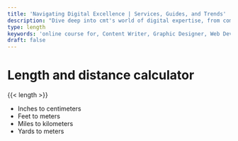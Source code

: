 ```yaml
---
title: 'Navigating Digital Excellence | Services, Guides, and Trends'
description: "Dive deep into cmt's world of digital expertise, from comprehensive career guides and innovative services to the latest trends. Unlock success in the digital landscape with us"
type: length
keywords: 'online course for, Content Writer, Graphic Designer, Web Developer, Software Engineer, Frontend Developer graphic designer, UI designer, digital marketing'
draft: false
---
```


# Length and distance calculator

{{< length >}}

* Inches to centimeters
* Feet to meters
* Miles to kilometers
* Yards to meters
